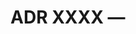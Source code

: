 # ADR XXXX — <Title>

- **Status:** Proposed | Accepted | Rejected | Superseded by ADR-XXXX
- **Date:** 2025-09-22
- **Owner(s):** <team/people>
- **Related Requirements:** FR-? (from `docs/internal/rtm.md`)
- **Affected Areas:** packages/<name>, docs, build, etc.

## Context
<What problem are we solving? Why now? Constraints, assumptions, stakeholders.>

## Decision
<The decision and the key reasons.>

## Consequences
### Positive
- <benefit 1>
### Negative
- <tradeoff 1>

## Alternatives Considered
- Option A — pros/cons
- Option B — pros/cons

## Rollout / Backout Plan
- Rollout steps, flags, compatibility notes.
- Backout plan if issues found.

## References
- Links to issues, PRs, specs: `docs/internal/specs/speckit-spec.md#<section>`
